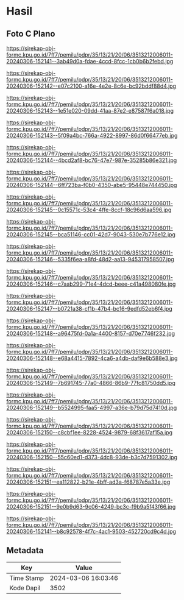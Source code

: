 # Hasil

## Foto C Plano

https://sirekap-obj-formc.kpu.go.id/7ff7/pemilu/pdpr/35/13/21/20/06/3513212006011-20240306-152141--3ab49d0a-fdae-4ccd-8fcc-1cb0b6b2febd.jpg

https://sirekap-obj-formc.kpu.go.id/7ff7/pemilu/pdpr/35/13/21/20/06/3513212006011-20240306-152142--e07c2100-a16e-4e2e-8c6e-bc92bddf88d4.jpg

https://sirekap-obj-formc.kpu.go.id/7ff7/pemilu/pdpr/35/13/21/20/06/3513212006011-20240306-152143--1e51e020-09dd-41aa-87e2-e87587f6a018.jpg

https://sirekap-obj-formc.kpu.go.id/7ff7/pemilu/pdpr/35/13/21/20/06/3513212006011-20240306-152143--5f09a4bc-766a-4922-8997-86d0f66477eb.jpg

https://sirekap-obj-formc.kpu.go.id/7ff7/pemilu/pdpr/35/13/21/20/06/3513212006011-20240306-152144--4bcd2af8-bc76-47e7-987e-35285b86e321.jpg

https://sirekap-obj-formc.kpu.go.id/7ff7/pemilu/pdpr/35/13/21/20/06/3513212006011-20240306-152144--6ff723ba-f0b0-4350-abe5-95448e744450.jpg

https://sirekap-obj-formc.kpu.go.id/7ff7/pemilu/pdpr/35/13/21/20/06/3513212006011-20240306-152145--0c15571c-53c4-4ffe-8ccf-18c96d6aa596.jpg

https://sirekap-obj-formc.kpu.go.id/7ff7/pemilu/pdpr/35/13/21/20/06/3513212006011-20240306-152145--bca51146-cc01-42d7-9043-530e7b776e12.jpg

https://sirekap-obj-formc.kpu.go.id/7ff7/pemilu/pdpr/35/13/21/20/06/3513212006011-20240306-152146--5335f6ea-a8fd-48d2-aa13-945317958507.jpg

https://sirekap-obj-formc.kpu.go.id/7ff7/pemilu/pdpr/35/13/21/20/06/3513212006011-20240306-152146--c7aab299-71e4-4dcd-beee-c41a498080fe.jpg

https://sirekap-obj-formc.kpu.go.id/7ff7/pemilu/pdpr/35/13/21/20/06/3513212006011-20240306-152147--b0721a38-cf1b-47b4-bc16-9edfd52eb6f4.jpg

https://sirekap-obj-formc.kpu.go.id/7ff7/pemilu/pdpr/35/13/21/20/06/3513212006011-20240306-152148--a96475fd-0a1a-4400-8157-d70e7746f232.jpg

https://sirekap-obj-formc.kpu.go.id/7ff7/pemilu/pdpr/35/13/21/20/06/3513212006011-20240306-152148--e68a4415-7892-4ca6-a4db-daf9e6b588e3.jpg

https://sirekap-obj-formc.kpu.go.id/7ff7/pemilu/pdpr/35/13/21/20/06/3513212006011-20240306-152149--7b691745-77a0-4866-86b9-77fc81750dd5.jpg

https://sirekap-obj-formc.kpu.go.id/7ff7/pemilu/pdpr/35/13/21/20/06/3513212006011-20240306-152149--b5524995-faa5-4997-a36e-b79d75d7410d.jpg

https://sirekap-obj-formc.kpu.go.id/7ff7/pemilu/pdpr/35/13/21/20/06/3513212006011-20240306-152150--c8cbf1ee-8228-4524-9879-68f3617af15a.jpg

https://sirekap-obj-formc.kpu.go.id/7ff7/pemilu/pdpr/35/13/21/20/06/3513212006011-20240306-152150--55c60ed1-d373-4dc8-93de-b3c7d7591302.jpg

https://sirekap-obj-formc.kpu.go.id/7ff7/pemilu/pdpr/35/13/21/20/06/3513212006011-20240306-152151--ea112822-b21e-4bff-ad3a-f68787e5a33e.jpg

https://sirekap-obj-formc.kpu.go.id/7ff7/pemilu/pdpr/35/13/21/20/06/3513212006011-20240306-152151--9e0b9d63-9c06-4249-bc3c-f9b9a5f43f66.jpg

https://sirekap-obj-formc.kpu.go.id/7ff7/pemilu/pdpr/35/13/21/20/06/3513212006011-20240306-152141--b8c92578-4f7c-4ac1-9503-452720cd9c4d.jpg


## Metadata

| Key        | Value               |
| ---------- | ------------------- |
| Time Stamp | 2024-03-06 16:03:46 |
| Kode Dapil | 3502                |



